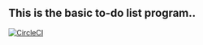 ## This is the basic to-do list program..

[![CircleCI](https://dl.circleci.com/status-badge/img/circleci/nMMdUbS2Zv2SEV7soaxvz/44AWgDpTdxTTNiTAiwnxmf/tree/main.svg?style=svg)](https://dl.circleci.com/status-badge/redirect/circleci/nMMdUbS2Zv2SEV7soaxvz/44AWgDpTdxTTNiTAiwnxmf/tree/main)
 
